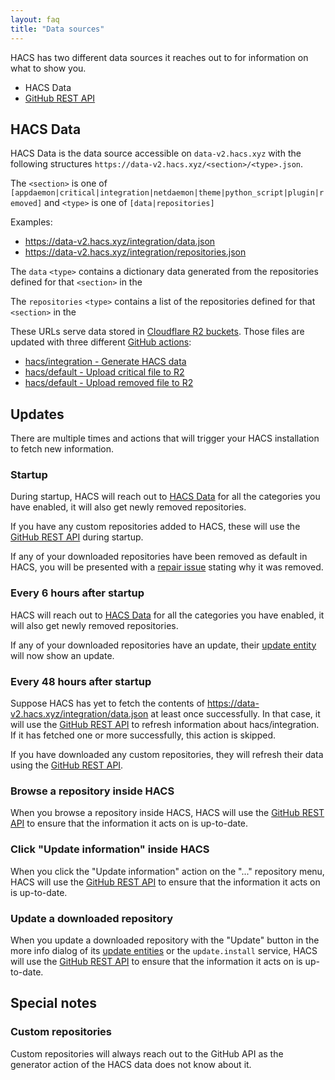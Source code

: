 ```yaml
---
layout: faq
title: "Data sources"
---
```


HACS has two different data sources it reaches out to for information on what to show you.

- HACS Data
- [GitHub REST API](https://docs.github.com/en/rest)

## HACS Data

HACS Data is the data source accessible on `data-v2.hacs.xyz` with the following structures `https://data-v2.hacs.xyz/<section>/<type>.json`.

The `<section>` is one of `[appdaemon|critical|integration|netdaemon|theme|python_script|plugin|removed]` and `<type>` is one of `[data|repositories]`

Examples:

- <https://data-v2.hacs.xyz/integration/data.json>
- <https://data-v2.hacs.xyz/integration/repositories.json>

The `data` `<type>` contains a dictionary data generated from the repositories defined for that `<section>` in the 

The `repositories` `<type>` contains a list of the repositories defined for that `<section>` in the 

These URLs serve data stored in [Cloudflare R2 buckets](https://developers.cloudflare.com/r2/). Those files are updated with three different [GitHub actions](https://github.com/features/actions):
- [hacs/integration - Generate HACS data](https://github.com/hacs/integration/blob/main/.github/workflows/generate-hacs-data.yml)
- [hacs/default - Upload critical file to R2](https://github.com/hacs/default/blob/master/.github/workflows/upload-critical.yml)
- [hacs/default - Upload removed file to R2](https://github.com/hacs/default/blob/master/.github/workflows/upload-removed.yml)


## Updates

There are multiple times and actions that will trigger your HACS installation to fetch new information.

### Startup

During startup, HACS will reach out to [HACS Data](#hacs-data) for all the categories you have enabled, it will also get newly removed repositories.

If you have any custom repositories added to HACS, these will use the [GitHub REST API](https://docs.github.com/en/rest) during startup.

If any of your downloaded repositories have been removed as default in HACS, you will be presented with a [repair issue](https://www.home-assistant.io/integrations/repairs/) stating why it was removed.

### Every 6 hours after startup

HACS will reach out to [HACS Data](#hacs-data) for all the categories you have enabled, it will also get newly removed repositories.

If any of your downloaded repositories have an update, their [update entity](/users/entity_update) will now show an update.

### Every 48 hours after startup

Suppose HACS has yet to fetch the contents of <https://data-v2.hacs.xyz/integration/data.json> at least once successfully. In that case, it will use the [GitHub REST API](https://docs.github.com/en/rest) to refresh information about hacs/integration. If it has fetched one or more successfully, this action is skipped.

If you have downloaded any custom repositories, they will refresh their data using the [GitHub REST API](https://docs.github.com/en/rest).

### Browse a repository inside HACS

When you browse a repository inside HACS, HACS will use the [GitHub REST API](https://docs.github.com/en/rest) to ensure that the information it acts on is up-to-date.

### Click "Update information" inside HACS

When you click the "Update information" action on the "..." repository menu, HACS will use the [GitHub REST API](https://docs.github.com/en/rest) to ensure that the information it acts on is up-to-date.

### Update a downloaded repository

When you update a downloaded repository with the "Update" button in the more info dialog of its [update entities](/users/entity_update) or the `update.install` service, HACS will use the [GitHub REST API](https://docs.github.com/en/rest) to ensure that the information it acts on is up-to-date.


## Special notes

### Custom repositories

Custom repositories will always reach out to the GitHub API as the generator action of the HACS data does not know about it.